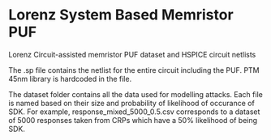 # Lorenz System Based Memristor PUF
Lorenz Circuit-assisted memristor PUF dataset and HSPICE circuit netlists

The .sp file contains the netlist for the entire circuit including the PUF. PTM 45nm library is hardcoded in the file. 

The dataset folder contains all the data used for modelling attacks. Each file is named based on their size and probability of likelihood of occurance of SDK. For example, response_mixed_5000_0.5.csv corresponds to a dataset of 5000 responses taken from CRPs which have a 50% likelihood of being SDK.
